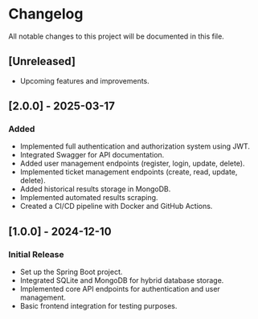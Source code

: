 # Changelog

All notable changes to this project will be documented in this file.

## [Unreleased]
- Upcoming features and improvements.

## [2.0.0] - 2025-03-17
### Added
- Implemented full authentication and authorization system using JWT.
- Integrated Swagger for API documentation.
- Added user management endpoints (register, login, update, delete).
- Implemented ticket management endpoints (create, read, update, delete).
- Added historical results storage in MongoDB.
- Implemented automated results scraping.
- Created a CI/CD pipeline with Docker and GitHub Actions.

## [1.0.0] - 2024-12-10
### Initial Release
- Set up the Spring Boot project.
- Integrated SQLite and MongoDB for hybrid database storage.
- Implemented core API endpoints for authentication and user management.
- Basic frontend integration for testing purposes.

